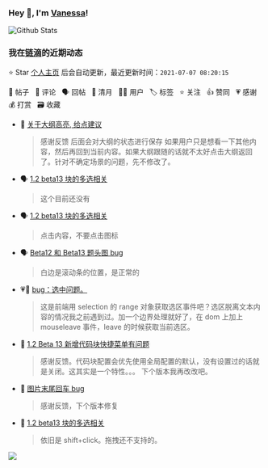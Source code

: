 ### Hey 👋, I'm [Vanessa](http://vanessa.b3log.org/)!

![Github Stats](https://github-readme-stats.vercel.app/api?username=Vanessa219&show_icons=true)

<!--events start -->

### 我在[链滴](https://ld246.com)的近期动态

⭐️ Star [个人主页](https://github.com/Vanessa219/Vanessa219) 后会自动更新，最近更新时间：`2021-07-07 08:20:15`

📝 帖子 &nbsp; 💬 评论 &nbsp; 🗣 回帖 &nbsp; 🌙 清月 &nbsp; 👨‍💻 用户 &nbsp; 🏷️ 标签 &nbsp; ⭐️ 关注 &nbsp; 👍 赞同 &nbsp; 💗 感谢 &nbsp; 💰 打赏 &nbsp; 🗃 收藏

* 💬 [关于大纲高亮, 给点建议](https://ld246.com/article/1625575734143/comment/1625586707387#comments)

  > 感谢反馈 后面会对大纲的状态进行保存 如果用户只是想看一下其他内容，然后再回到当前内容。如果大纲跟随的话就不太好点击大纲返回了。针对不确定场景的问题，先不修改了。
* 🗣 [1.2 beta13 块的多选相关](https://ld246.com/article/1625504937194/comment/1625567093451#comments)

  > 这个目前还没有
* 🗣 [1.2 beta13 块的多选相关](https://ld246.com/article/1625504937194/comment/1625550015124#comments)

  > 点击内容，不要点击图标
* 🗣 [Beta12 和 Beta13 题头图 bug](https://ld246.com/article/1625487898969/comment/1625544832772#comments)

  > 白边是滚动条的位置，是正常的
* 💗💬 [bug：选中问题。](https://ld246.com/article/1625493106949/comment/1625540642578#comments)

  > 这是前端用 selection 的 range 对象获取选区事件吧？选区脱离文本内容的情况我之前遇到过。加一个边界处理就好了，在 dom 上加上 mouseleave 事件，leave 的时候获取当前选区。
* 💬 [1.2 Beta 13 新增代码块快捷菜单有问题](https://ld246.com/article/1625538632309/comment/1625540524532#comments)

  > 感谢反馈。代码块配置会优先使用全局配置的默认，没有设置过的话就是关闭。这其实是一个特性。。。 下个版本我再改改吧。
* 💬 [图片末尾回车 bug](https://ld246.com/article/1625496182768/comment/1625540229325#comments)

  > 感谢反馈，下个版本修复
* 💬 [1.2 beta13 块的多选相关](https://ld246.com/article/1625504937194/comment/1625538998699#comments)

  > 依旧是 shift+click。拖拽还不支持的。


<!--events end -->

<a title="Hits" target="_blank" href="https://github.com/Vanessa219/Vanessa219"><img src="https://hits.b3log.org/Vanessa219/Vanessa219.svg"></a>
